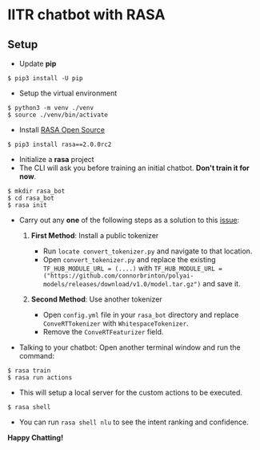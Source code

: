 # IITR chatbot with RASA

## Setup

- Update **pip**
```
$ pip3 install -U pip
```
- Setup the virtual environment
```
$ python3 -m venv ./venv
$ source ./venv/bin/activate
```
- Install [RASA Open Source](https://rasa.com/docs/rasa/)
```
$ pip3 install rasa==2.0.0rc2
```
- Initialize a **rasa** project
- The CLI will ask you before training an initial chatbot. **Don't train it for now**.
```
$ mkdir rasa_bot
$ cd rasa_bot
$ rasa init
```
- Carry out any **one** of the following steps as a solution to this [issue](https://github.com/RasaHQ/rasa/issues/6806):

    1. **First Method**: Install a public tokenizer

        - Run `locate convert_tokenizer.py` and navigate to that location.
        - Open `convert_tokenizer.py` and replace the existing `TF_HUB_MODULE_URL = (....)` with `TF_HUB_MODULE_URL = ("https://github.com/connorbrinton/polyai-models/releases/download/v1.0/model.tar.gz")` and save it.

    2. **Second Method**: Use another tokenizer

        - Open `config.yml` file in your `rasa_bot` directory and replace `ConveRTTokenizer` with `WhitespaceTokenizer`.
        - Remove the `ConveRTFeaturizer` field.

- Talking to your chatbot: Open another terminal window and run the command:
```
$ rasa train
$ rasa run actions
```
- This will setup a local server for the custom actions to be executed.
```
$ rasa shell 
```
- You can run `rasa shell nlu` to see the intent ranking and confidence.

**Happy Chatting!**
